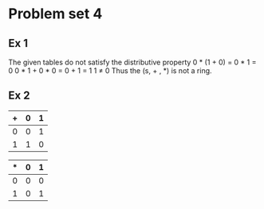 # Problem set 4
## Ex 1
The given tables do not satisfy the distributive property
0 * (1 + 0)
= 0 * 1
= 0
0 * 1 + 0 * 0
= 0 + 1
= 1
1 ≠ 0
Thus the (s, + , *) is not a ring.

## Ex 2
|+|0|1|
|-|-|-|
|0|0|1|
|1|1|0|

|*|0|1|
|-|-|-|
|0|0|0|
|1|0|1|
